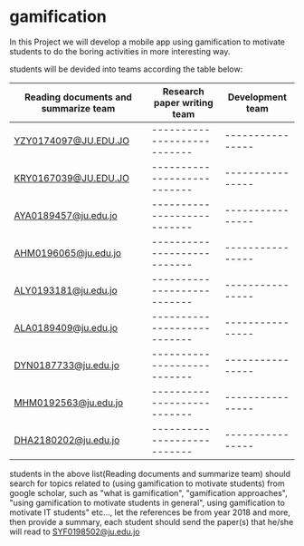 # gamification
In this Project we will develop a mobile app using gamification to motivate students to do the boring activities in more interesting way.

students will be devided into teams according the table below:

| Reading documents and summarize team | Research paper writing team | Development team |
| ------------------------------------ | --------------------------- | ---------------- |
| YZY0174097@JU.EDU.JO                 | --------------------------- | ---------------- |
| KRY0167039@JU.EDU.JO                 | --------------------------- | ---------------- |
| AYA0189457@ju.edu.jo                 | --------------------------- | ---------------- |
| AHM0196065@ju.edu.jo                 | --------------------------- | ---------------- |
| ALY0193181@ju.edu.jo                 | --------------------------- | ---------------- |
| ALA0189409@ju.edu.jo                 | --------------------------- | ---------------- |
| DYN0187733@ju.edu.jo                 | --------------------------- | ---------------- |
| MHM0192563@ju.edu.jo                 | --------------------------- | ---------------- |
| DHA2180202@ju.edu.jo                 | --------------------------- | ---------------- |

students in the above list(Reading documents and summarize team) should search for topics related to (using gamification to motivate students) from google scholar, such as "what is gamification", "gamification approaches", "using gamification to motivate students in general", using gamification to motivate IT students" etc..., let the references be from year 2018 and more, then provide a summary, each student should send the paper(s) that he/she will read to SYF0198502@ju.edu.jo


